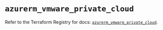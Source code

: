 # `azurerm_vmware_private_cloud`

Refer to the Terraform Registry for docs: [`azurerm_vmware_private_cloud`](https://registry.terraform.io/providers/hashicorp/azurerm/3.108.0/docs/resources/vmware_private_cloud).
